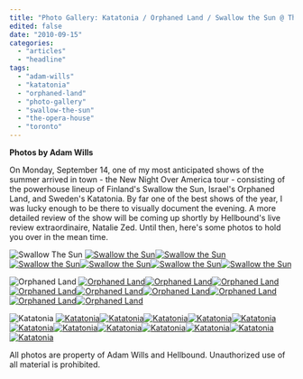 ```yaml
---
title: "Photo Gallery: Katatonia / Orphaned Land / Swallow the Sun @ The Opera House, Toronto ON, September 14, 2010"
edited: false
date: "2010-09-15"
categories:
  - "articles"
  - "headline"
tags:
  - "adam-wills"
  - "katatonia"
  - "orphaned-land"
  - "photo-gallery"
  - "swallow-the-sun"
  - "the-opera-house"
  - "toronto"
---
```


**Photos by Adam Wills**

On Monday, September 14, one of my most anticipated shows of the summer arrived in town - the New Night Over America tour - consisting of the powerhouse lineup of Finland's Swallow the Sun, Israel's Orphaned Land, and Sweden's Katatonia. By far one of the best shows of the year, I was lucky enough to be there to visually document the evening. A more detailed review of the show will be coming up shortly by Hellbound's live review extraordinaire, Natalie Zed. Until then, here's some photos to hold you over in the mean time.

![Swallow The Sun](http://www.hellbound.ca/wp-content/uploads/2010/09/swallow.jpg "Swallow The Sun") [![](http://www.hellbound.ca/wp-content/uploads/2010/09/IMG_0028-150x150.jpg "Swallow the Sun")](http://www.hellbound.ca/wp-content/uploads/2010/09/IMG_0028.jpg)[![](http://www.hellbound.ca/wp-content/uploads/2010/09/IMG_0076-150x150.jpg "Swallow the Sun")](http://www.hellbound.ca/wp-content/uploads/2010/09/IMG_0076.jpg)[![](http://www.hellbound.ca/wp-content/uploads/2010/09/IMG_0085-150x150.jpg "Swallow the Sun")](http://www.hellbound.ca/wp-content/uploads/2010/09/IMG_0085.jpg)[![](http://www.hellbound.ca/wp-content/uploads/2010/09/IMG_0110-150x150.jpg "Swallow the Sun")](http://www.hellbound.ca/wp-content/uploads/2010/09/IMG_0110.jpg)[![](http://www.hellbound.ca/wp-content/uploads/2010/09/IMG_0129-150x150.jpg "Swallow the Sun")](http://www.hellbound.ca/wp-content/uploads/2010/09/IMG_0129.jpg)[![](http://www.hellbound.ca/wp-content/uploads/2010/09/IMG_0138-150x150.jpg "Swallow the Sun")](http://www.hellbound.ca/wp-content/uploads/2010/09/IMG_0138.jpg)

![Orphaned Land](http://www.hellbound.ca/wp-content/uploads/2010/09/orphaned.jpg "Orphaned Land") [![](http://www.hellbound.ca/wp-content/uploads/2010/09/IMG_0224-150x150.jpg "Orphaned Land")](http://www.hellbound.ca/wp-content/uploads/2010/09/IMG_0224.jpg)[![](http://www.hellbound.ca/wp-content/uploads/2010/09/IMG_0251-150x150.jpg "Orphaned Land")](http://www.hellbound.ca/wp-content/uploads/2010/09/IMG_0251.jpg)[![](http://www.hellbound.ca/wp-content/uploads/2010/09/IMG_0267-150x150.jpg "Orphaned Land")](http://www.hellbound.ca/wp-content/uploads/2010/09/IMG_0267.jpg)[![](http://www.hellbound.ca/wp-content/uploads/2010/09/IMG_0270-150x150.jpg "Orphaned Land")](http://www.hellbound.ca/wp-content/uploads/2010/09/IMG_0270.jpg)[![](http://www.hellbound.ca/wp-content/uploads/2010/09/IMG_0309-150x150.jpg "Orphaned Land")](http://www.hellbound.ca/wp-content/uploads/2010/09/IMG_0309.jpg)[![](http://www.hellbound.ca/wp-content/uploads/2010/09/IMG_0321-150x150.jpg "Orphaned Land")](http://www.hellbound.ca/wp-content/uploads/2010/09/IMG_0321.jpg)[![](http://www.hellbound.ca/wp-content/uploads/2010/09/IMG_0366-150x150.jpg "Orphaned Land")](http://www.hellbound.ca/wp-content/uploads/2010/09/IMG_0366.jpg)[![](http://www.hellbound.ca/wp-content/uploads/2010/09/IMG_0421-150x150.jpg "Orphaned Land")](http://www.hellbound.ca/wp-content/uploads/2010/09/IMG_0421.jpg)[![](http://www.hellbound.ca/wp-content/uploads/2010/09/IMG_0428-150x150.jpg "Orphaned Land")](http://www.hellbound.ca/wp-content/uploads/2010/09/IMG_0428.jpg)

![Katatonia](http://www.hellbound.ca/wp-content/uploads/2010/09/katatonia.jpg "Katatonia") [![](http://www.hellbound.ca/wp-content/uploads/2010/09/IMG_0458-150x150.jpg "Katatonia")](http://www.hellbound.ca/wp-content/uploads/2010/09/IMG_0458.jpg)[![](http://www.hellbound.ca/wp-content/uploads/2010/09/IMG_0477-150x150.jpg "Katatonia")](http://www.hellbound.ca/wp-content/uploads/2010/09/IMG_0477.jpg)[![](http://www.hellbound.ca/wp-content/uploads/2010/09/IMG_0482-150x150.jpg "Katatonia")](http://www.hellbound.ca/wp-content/uploads/2010/09/IMG_0482.jpg)[![](http://www.hellbound.ca/wp-content/uploads/2010/09/IMG_0505-150x150.jpg "Katatonia")](http://www.hellbound.ca/wp-content/uploads/2010/09/IMG_0505.jpg)[![](http://www.hellbound.ca/wp-content/uploads/2010/09/IMG_0513-150x150.jpg "Katatonia")](http://www.hellbound.ca/wp-content/uploads/2010/09/IMG_0513.jpg)[![](http://www.hellbound.ca/wp-content/uploads/2010/09/IMG_0533-150x150.jpg "Katatonia")](http://www.hellbound.ca/wp-content/uploads/2010/09/IMG_0533.jpg)[![](http://www.hellbound.ca/wp-content/uploads/2010/09/IMG_0552-150x150.jpg "Katatonia")](http://www.hellbound.ca/wp-content/uploads/2010/09/IMG_0552.jpg)[![](http://www.hellbound.ca/wp-content/uploads/2010/09/IMG_0568-150x150.jpg "Katatonia")](http://www.hellbound.ca/wp-content/uploads/2010/09/IMG_0568.jpg)[![](http://www.hellbound.ca/wp-content/uploads/2010/09/IMG_0571-150x150.jpg "Katatonia")](http://www.hellbound.ca/wp-content/uploads/2010/09/IMG_0571.jpg)[![](http://www.hellbound.ca/wp-content/uploads/2010/09/IMG_0596-150x150.jpg "Katatonia")](http://www.hellbound.ca/wp-content/uploads/2010/09/IMG_0596.jpg)[![](http://www.hellbound.ca/wp-content/uploads/2010/09/IMG_0604-150x150.jpg "Katatonia")](http://www.hellbound.ca/wp-content/uploads/2010/09/IMG_0604.jpg)[![](http://www.hellbound.ca/wp-content/uploads/2010/09/IMG_0620-150x150.jpg "Katatonia")](http://www.hellbound.ca/wp-content/uploads/2010/09/IMG_0620.jpg)

All photos are property of Adam Wills and Hellbound. Unauthorized use of all material is prohibited.
